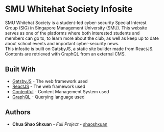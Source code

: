 # SMU Whitehat Society Infosite

SMU Whitehat Society is a student-led cyber-security Special Interest Group (SIG) in Singapore Management University (SMU). This website serves as one of the platforms where both interested students and members can go to, to learn more about the club, as well as keep up to date about school events and important cyber-security news.\
This infosite is built on GatsbyJS, a static site builder made from ReactJS. Contents are retrieved with GraphQL from an external CMS.

## Built With

* [GatsbyJS](https://www.gatsbyjs.org/) - The web framework used
* [ReactJS](https://reactjs.org/) - The web framework used
* [Contentful](https://www.contentful.com/) - Content Management System used
* [GraphQL](https://graphql.org/) - Querying language used

## Authors

* **Chua Shao Shxuan** - *Full Project* - [shaoshxuan](https://github.com/shaoshxuan)
